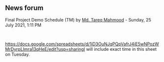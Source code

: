 <h2>News forum</h2><a href="https://moodle.cse.buet.ac.bd/user/view.php?id=1767&course=570"></a>
Final Project Demo Schedule (TM)
by <a href="https://moodle.cse.buet.ac.bd/user/view.php?id=1767&course=570">Md. Tareq Mahmood</a> - Sunday, 25 July 2021, 1:11 PM


 

https://docs.google.com/spreadsheets/d/1iD3OuNJqPQpVafrJ4iE5wNPozWMrDyrpLImra13qHeE/edit?usp=sharingI will include exact time in this sheet on Tuesday.






